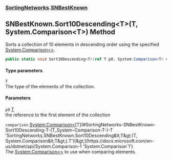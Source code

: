 ### [SortingNetworks](./SortingNetworks.md 'SortingNetworks').[SNBestKnown](./SortingNetworks-SNBestKnown.md 'SortingNetworks.SNBestKnown')
## SNBestKnown.Sort10Descending&lt;T&gt;(T, System.Comparison&lt;T&gt;) Method
Sorts a collection of 10 elements in descending order using the specified [System.Comparison&lt;&gt;](https://docs.microsoft.com/en-us/dotnet/api/System.Comparison-1 'System.Comparison`1').  
```csharp
public static void Sort10Descending<T>(ref T p0, System.Comparison<T> comparison);
```
#### Type parameters
<a name='SortingNetworks-SNBestKnown-Sort10Descending-T-(T_System-Comparison-T-)-T'></a>
`T`  
The type of the elements of the collection.  
  
#### Parameters
<a name='SortingNetworks-SNBestKnown-Sort10Descending-T-(T_System-Comparison-T-)-p0'></a>
`p0` [T](#SortingNetworks-SNBestKnown-Sort10Descending-T-(T_System-Comparison-T-)-T 'SortingNetworks.SNBestKnown.Sort10Descending&lt;T&gt;(T, System.Comparison&lt;T&gt;).T')  
the reference to the first element of the collection  
  
<a name='SortingNetworks-SNBestKnown-Sort10Descending-T-(T_System-Comparison-T-)-comparison'></a>
`comparison` [System.Comparison&lt;](https://docs.microsoft.com/en-us/dotnet/api/System.Comparison-1 'System.Comparison`1')[T](#SortingNetworks-SNBestKnown-Sort10Descending-T-(T_System-Comparison-T-)-T 'SortingNetworks.SNBestKnown.Sort10Descending&lt;T&gt;(T, System.Comparison&lt;T&gt;).T')[&gt;](https://docs.microsoft.com/en-us/dotnet/api/System.Comparison-1 'System.Comparison`1')  
The [System.Comparison&lt;&gt;](https://docs.microsoft.com/en-us/dotnet/api/System.Comparison-1 'System.Comparison`1') to use when comparing elements.  
  
